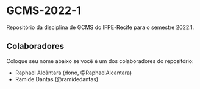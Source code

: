 # GCMS-2022-1
Repositório da disciplina de GCMS do IFPE-Recife para o semestre 2022.1.

## Colaboradores
Coloque seu nome abaixo se você é um dos colaboradores do repositório:
* Raphael Alcântara (dono, @RaphaelAlcantara)
* Ramide Dantas (@ramidedantas)
